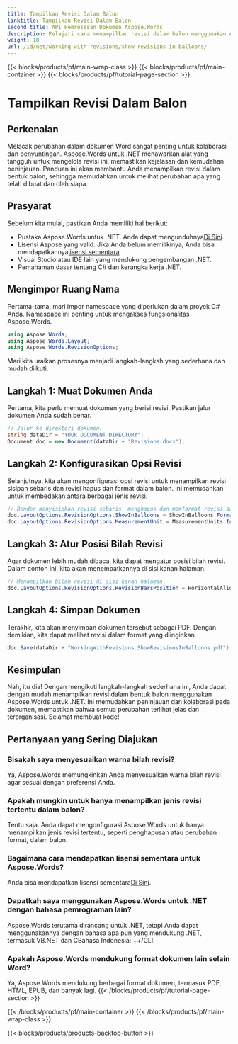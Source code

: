 ```yaml
---
title: Tampilkan Revisi Dalam Balon
linktitle: Tampilkan Revisi Dalam Balon
second_title: API Pemrosesan Dokumen Aspose.Words
description: Pelajari cara menampilkan revisi dalam balon menggunakan Aspose.Words untuk .NET. Panduan terperinci ini memandu Anda melalui setiap langkah, memastikan perubahan dokumen Anda jelas dan teratur.
weight: 10
url: /id/net/working-with-revisions/show-revisions-in-balloons/
---
```


{{< blocks/products/pf/main-wrap-class >}}
{{< blocks/products/pf/main-container >}}
{{< blocks/products/pf/tutorial-page-section >}}

# Tampilkan Revisi Dalam Balon

## Perkenalan

Melacak perubahan dalam dokumen Word sangat penting untuk kolaborasi dan penyuntingan. Aspose.Words untuk .NET menawarkan alat yang tangguh untuk mengelola revisi ini, memastikan kejelasan dan kemudahan peninjauan. Panduan ini akan membantu Anda menampilkan revisi dalam bentuk balon, sehingga memudahkan untuk melihat perubahan apa yang telah dibuat dan oleh siapa.

## Prasyarat

Sebelum kita mulai, pastikan Anda memiliki hal berikut:

-  Pustaka Aspose.Words untuk .NET. Anda dapat mengunduhnya[Di Sini](https://releases.aspose.com/words/net/).
-  Lisensi Aspose yang valid. Jika Anda belum memilikinya, Anda bisa mendapatkannya[lisensi sementara](https://purchase.aspose.com/temporary-license/).
- Visual Studio atau IDE lain yang mendukung pengembangan .NET.
- Pemahaman dasar tentang C# dan kerangka kerja .NET.

## Mengimpor Ruang Nama

Pertama-tama, mari impor namespace yang diperlukan dalam proyek C# Anda. Namespace ini penting untuk mengakses fungsionalitas Aspose.Words.

```csharp
using Aspose.Words;
using Aspose.Words.Layout;
using Aspose.Words.RevisionOptions;
```

Mari kita uraikan prosesnya menjadi langkah-langkah yang sederhana dan mudah diikuti.

## Langkah 1: Muat Dokumen Anda

Pertama, kita perlu memuat dokumen yang berisi revisi. Pastikan jalur dokumen Anda sudah benar.

```csharp
// Jalur ke direktori dokumen.
string dataDir = "YOUR DOCUMENT DIRECTORY";
Document doc = new Document(dataDir + "Revisions.docx");
```

## Langkah 2: Konfigurasikan Opsi Revisi

Selanjutnya, kita akan mengonfigurasi opsi revisi untuk menampilkan revisi sisipan sebaris dan revisi hapus dan format dalam balon. Ini memudahkan untuk membedakan antara berbagai jenis revisi.

```csharp
// Render menyisipkan revisi sebaris, menghapus dan memformat revisi dalam balon.
doc.LayoutOptions.RevisionOptions.ShowInBalloons = ShowInBalloons.FormatAndDelete;
doc.LayoutOptions.RevisionOptions.MeasurementUnit = MeasurementUnits.Inches;
```

## Langkah 3: Atur Posisi Bilah Revisi

Agar dokumen lebih mudah dibaca, kita dapat mengatur posisi bilah revisi. Dalam contoh ini, kita akan menempatkannya di sisi kanan halaman.

```csharp
// Menampilkan bilah revisi di sisi kanan halaman.
doc.LayoutOptions.RevisionOptions.RevisionBarsPosition = HorizontalAlignment.Right;
```

## Langkah 4: Simpan Dokumen

Terakhir, kita akan menyimpan dokumen tersebut sebagai PDF. Dengan demikian, kita dapat melihat revisi dalam format yang diinginkan.

```csharp
doc.Save(dataDir + "WorkingWithRevisions.ShowRevisionsInBalloons.pdf");
```

## Kesimpulan

Nah, itu dia! Dengan mengikuti langkah-langkah sederhana ini, Anda dapat dengan mudah menampilkan revisi dalam bentuk balon menggunakan Aspose.Words untuk .NET. Ini memudahkan peninjauan dan kolaborasi pada dokumen, memastikan bahwa semua perubahan terlihat jelas dan terorganisasi. Selamat membuat kode!

## Pertanyaan yang Sering Diajukan

### Bisakah saya menyesuaikan warna bilah revisi?
Ya, Aspose.Words memungkinkan Anda menyesuaikan warna bilah revisi agar sesuai dengan preferensi Anda.

### Apakah mungkin untuk hanya menampilkan jenis revisi tertentu dalam balon?
Tentu saja. Anda dapat mengonfigurasi Aspose.Words untuk hanya menampilkan jenis revisi tertentu, seperti penghapusan atau perubahan format, dalam balon.

### Bagaimana cara mendapatkan lisensi sementara untuk Aspose.Words?
Anda bisa mendapatkan lisensi sementara[Di Sini](https://purchase.aspose.com/temporary-license/).

### Dapatkah saya menggunakan Aspose.Words untuk .NET dengan bahasa pemrograman lain?
Aspose.Words terutama dirancang untuk .NET, tetapi Anda dapat menggunakannya dengan bahasa apa pun yang mendukung .NET, termasuk VB.NET dan CBahasa Indonesia: ++/CLI.

### Apakah Aspose.Words mendukung format dokumen lain selain Word?
Ya, Aspose.Words mendukung berbagai format dokumen, termasuk PDF, HTML, EPUB, dan banyak lagi.
{{< /blocks/products/pf/tutorial-page-section >}}

{{< /blocks/products/pf/main-container >}}
{{< /blocks/products/pf/main-wrap-class >}}

{{< blocks/products/products-backtop-button >}}

